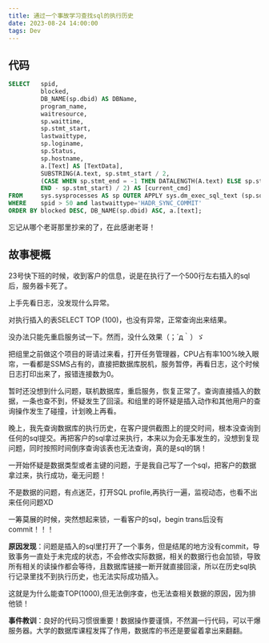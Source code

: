 ```yaml
---
title: 通过一个事故学习查找sql的执行历史
date: 2023-08-24 14:00:00
tags: Dev
---
```


## 代码

```sql
SELECT   spid,
         blocked,
         DB_NAME(sp.dbid) AS DBName,
         program_name,
         waitresource,
         sp.waittime,
         sp.stmt_start,
         lastwaittype,
         sp.loginame,
         sp.Status,
         sp.hostname,
         a.[Text] AS [TextData],
         SUBSTRING(A.text, sp.stmt_start / 2,
         (CASE WHEN sp.stmt_end = -1 THEN DATALENGTH(A.text) ELSE sp.stmt_end
         END - sp.stmt_start) / 2) AS [current_cmd]
FROM     sys.sysprocesses AS sp OUTER APPLY sys.dm_exec_sql_text (sp.sql_handle) AS A
WHERE    spid > 50 and lastwaittype='HADR_SYNC_COMMIT'            
ORDER BY blocked DESC, DB_NAME(sp.dbid) ASC, a.[text];
```
忘记从哪个老哥那里抄来的了，在此感谢老哥！

## 故事梗概

23号快下班的时候，收到客户的信息，说是在执行了一个500行左右插入的sql后，服务器卡死了。

上手先看日志，没发现什么异常。

对执行插入的表SELECT TOP (100)，也没有异常，正常查询出来结果。

没办法只能先重启服务试一下。然而，没什么效果（；´д｀）ゞ

把组里之前做这个项目的哥请过来看，打开任务管理器，CPU占有率100%映入眼帘，一看都是SSMS占有的，直接把数据库脱机，服务暂停，再看日志，这个时候日志打印出来了，报错连接数为0。

暂时还没想到什么问题，联机数据库，重启服务，恢复正常了。查询直接插入的数据，一条也查不到，怀疑发生了回滚。和组里的哥怀疑是插入动作和其他用户的查询操作发生了碰撞，计划晚上再看。

晚上，我先查询数据库的执行历史，在客户提供截图上的提交时间，根本没查询到任何的sql提交。再把客户的sql拿过来执行，本来以为会无事发生的，没想到复现问题，同时按照时间倒序查询该表也无法查询，真的是sql的锅！

一开始怀疑是数据类型或者主键的问题，于是我自己写了一个sql，把客户的数据拿过来，执行成功，毫无问题！

不是数据的问题，有点迷茫，打开SQL profile,再执行一遍，监视动态，也看不出来任何问题XD

一筹莫展的时候，突然想起来锁，一看客户的sql，begin trans后没有commit！！！

**原因发现**：问题是插入的sql里打开了一个事务，但是结尾的地方没有commit，导致事务一直处于未完成的状态，不会修改实际数据，相关的数据行也会加锁，导致所有相关的读操作都会等待，且数据库链接一断开就直接回滚，所以在历史sql执行记录里找不到执行历史，也无法实际成功插入。

这就是为什么能查TOP(1000),但无法倒序查，也无法查相关数据的原因，因为排他锁！

**事件教训**：良好的代码习惯很重要！数据操作要谨慎，不然漏一行代码，可以干爆服务器。大学的数据库课程发挥了作用，数据库的书还是要留着拿出来翻翻。